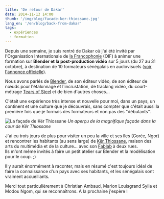 ```yaml
---
title: 'De retour de Dakar'
date: 2014-11-13 14:00
thumb: '/img/blog/facade-ker-thiossane.jpg'
lang_en: '/en/blog/back-from-dakar'
tags:
  - expériences
  - formation
---
```


Depuis une semaine, je suis rentré de Dakar où j'ai été invité par l'Organisation Internationale de [la Francophonie](http://www.francophonie.org/) (OIF) à animer une formation sur **Blender et la post-production vidéo** sur 5 jours (du 27 au 31 octobre), à destination de 10 formateurs sénégalais en audiovisuels ([voir l'annonce officielle](http://www.francophonie.org/Senegal-et-Maroc-creation-d.html)).

Nous avons parlés de [Blender](http://www.blender.org/), de son éditeur vidéo, de son éditeur de nœuds pour l'étalonnage et l'incrustation, de tracking vidéo, du court-métrage [Tears of Steel](http://mango.blender.org/) et de bien d'autres choses...

C'était une expérience très intense et nouvelle pour moi, dans un pays, un continent et une culture que je découvrais, sans compter que c'était aussi la première fois que je formais des formateurs et non pas des "débutants".

![La façade de Kër Thiossane](/img/blog/facade-ker-thiossane.jpg)
*Un aperçu de la magnifique façade dans la cour de Kër Thiossane*

J'ai eu trois jours de plus pour visiter un peu la ville et ses îles (Gorée, Ngor) et rencontrer les habitants (au sens large) de [Kër Thiossane](http://ker-thiossane.org/), maison des arts du multimédia et de la culture... avec son [Fablab](http://ker-thiossane.org/spip.php?article137) à deux rues.  
Ils m'ont même invités à faire un petit atelier sur Blender et la modélisation pour le coup. ;)

Il y aurait énormément à raconter, mais en résumé c'est toujours idéal de faire la connaissance d'un pays avec ses habitants, et les sénégalais sont vraiment accueillants.

Merci tout particulièrement à Christian Ambaud, Marion Louisgrand Sylla et Modou Ngom, qui se reconnaîtrons. À la prochaine j'espère !
